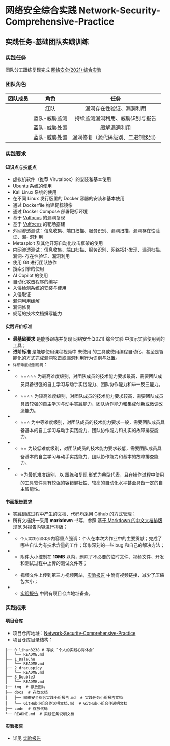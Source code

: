 # 网络安全综合实践 Network-Security-Comprehensive-Practice

## 实践任务-基础团队实践训练

### 实践任务

团队分工跟练复现完成 [网络安全(2021) 综合实验](https://www.bilibili.com/video/BV1p3411x7da/)

### 团队角色

| 团队成员 | 角色 | 任务 |
| :---: | :---: | :---: |
|  | 红队 | 漏洞存在性验证、漏洞利用 |
|  | 蓝队-威胁监测 | 持续监测漏洞利用、威胁识别与报告 |
|  | 蓝队-威胁处置 | 缓解漏洞利用 |
|  | 蓝队-威胁处置 | 漏洞修复（源代码级别、二进制级别）|

### 实践要求

#### 知识点与技能点

- 虚拟机软件（推荐 Virutalbox）的安装和基本使用
- Ubuntu 系统的使用
- Kali Linux 系统的使用
- 在不同 Linux 发行版里的 Docker 容器的安装和基本使用
- 通过 Dockerfile 构建靶标镜像
- 通过 Docker Compose 部署靶标环境
- 基于 [Vulfocus](https://github.com/c4pr1c3/ctf-games/tree/master/fofapro/vulfocus) 的漏洞复现
- 基于 [Vulfocus](https://github.com/c4pr1c3/ctf-games/tree/master/fofapro/vulfocus) 的靶场搭建
- 外网渗透测试：信息收集、端口扫描、服务识别、漏洞扫描、漏洞存在性验证、漏- 洞利用
- Metasploit 及其他开源自动化攻击框架的使用
- 内网渗透测试：信息收集、端口扫描、服务识别、网络拓扑发现、漏洞扫描、漏洞- 存在性验证、漏洞利用
- 使用 Git 进行团队协作
- 搜索引擎的使用
- AI Copilot 的使用
- 自动化攻击程序的编写
- 入侵检测系统的安装与使用
- 入侵取证
- 漏洞利用缓解
- 漏洞修复
- 规范的技术文档撰写能力

#### 实践评价标准

-  **最基础要求** 是能够跟练并复现 网络安全(2021) 综合实验 中演示实验使用到的工具；
-  **进阶标准** 是能够使用课程视频中 未使用 的工具或使用编程自动化、甚至是智能化的方式完成漏洞攻击或漏洞利用行为识别与处置。
- `详细难度级别说明`：
- - ⭐️⭐️⭐️⭐️⭐️ 为最高难度级别，对团队成员的技术能力要求最高，需要团队成员具备很强的自主学习与动手实践能力、团队协作能力和举一反三能力。
- - ⭐️⭐️⭐️⭐️ 为较高难度级别，对团队成员的技术能力要求较高，需要团队成员具备较强的自主学习与动手实践能力、团队协作能力和集成创新或微调改造能力。
- - ⭐️⭐️⭐️ 为中等难度级别，对团队成员的技术能力要求一般，需要团队成员具备基本的自主学习与动手实践能力、团队协作能力和扎实的故障排查能力。
- - ⭐️⭐️ 为较低难度级别，对团队成员的技术能力要求较低，需要团队成员具备基本的自主学习与动手实践能力、团队协作能力和基本的故障排查能力。
- - ⭐️为最低难度级别，以 跟练和复现 形式为典型代表，且在操作过程中使用的工具软件具有较强的容错健壮性、较高的自动化水平甚至具备一定的自主智能性。

#### 书面报告要求

- 实践训练过程中产生的文档、代码均采用 Github 的方式管理；
- 所有文档统一采用 **markdown** 书写，参照 [基于 Markdown 的中文文档排版规范](https://xie.infoq.cn/article/69feb60ca6fba4ae0c8adeef6) 对报告内容进行排版；
- - `个人实践心得体会`内容重点强调：个人在本次大作业中的主要贡献；完成了哪些自认为有技术含量的工作；印象深刻的一些 bug 和自己的解决方法；
- - 附件大小控制在 **10MB** 以内，删除了不必要的临时文件、视频文件、开发和测试过程中上传的测试文件等；
- - 视频文件上传到第三方视频网站，[实验报告](docs/网络安全综合实践小组报告.md) 中附有视频链接，减少了压缩包大小；
- -  [实验报告](docs/网络安全综合实践小组报告.md) 中附有项目仓库地址备查。

### 实践成果

#### 项目仓库

- 项目仓库地址：[Network-Security-Comprehensive-Practice](https://github.com/lihan3238/Network-Security-Comprehensive-Practice)
- 项目仓库目录结构：

```
├── 0_lihan3238 # 存放 `个人的实践心得体会`
│   └── README.md
├── 1_DaleChu
│   └── README.md
├── 2_dracuspicy
│   └── README.md
├── 3_DoubleJ
│   └── README.md
├── img  # 存放图片
├── docs  # 存放文档
│   ├── 网络安全综合实践小组报告.md  # 实践任务小组报告文档
│   └── GitHub小组合作说明文档.md  # GitHub小组合作说明文档
├── code  # 存放代码
└── README.md  # 实践任务说明文档
```

#### 实验报告

- 详见 [实验报告](docs/网络安全综合实践小组报告.md)









